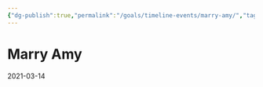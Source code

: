 ```yaml
---
{"dg-publish":true,"permalink":"/goals/timeline-events/marry-amy/","tags":["timeline","plans"]}
---
```



# Marry Amy
2021-03-14